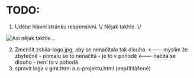 # TODO:

1. Udělat hlavní stránku responsivní. \\/ Nějak takhle. \\/

![Asi nějak takhle...](https://i.imgur.com/MZHFXku.png)

2. Zmenšit zsbila-logo.jpg, aby se nenačítalo tak dlouho.  <--- myslím že zbytečné - pomalu se to nenačítá - je to v pohodě <--- načítá se dlouho - není to v pohodě
3. spravit loga v gmt.html a o-projektu.html (nepřihlášené)





